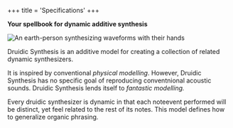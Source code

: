 +++
title = 'Specifications'
+++

**Your spellbook for dynamic additive synthesis**

![An earth-person synthesizing waveforms with their hands](/image/druidic-synthesis.webp)

Druidic Synthesis is an additive model for creating a collection of related dynamic synthesizers.

It is inspired by conventional *physical modelling*. However, Druidic Synthesis has no specific goal of reproducing conventnional acoustic sounds. Druidic Synthesis lends itself to *fantastic modelling.*

Every druidic synthesizer is dynamic in that each noteevent performed will be distinct, yet feel related to the rest of its notes. This model defines how to generalize organic phrasing.